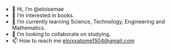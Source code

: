 - 👋 Hi, I’m @eloisemae
- 👀 I’m interested in books.
- 🌱 I’m currently learning Science, Technology, Engineering and Mathematics.
- 💞️ I’m looking to collaborate on studying.
- 📫 How to reach me eloixxatome1504@gmail.com

<!---
eloisemae/eloisemae is a ✨ special ✨ repository because its `README.md` (this file) appears on your GitHub profile.
You can click the Preview link to take a look at your changes.
--->
